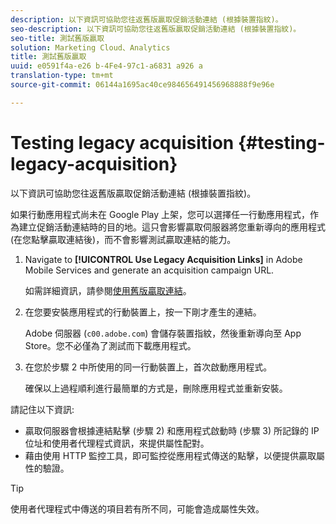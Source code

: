```yaml
---
description: 以下資訊可協助您往返舊版贏取促銷活動連結 (根據裝置指紋)。
seo-description: 以下資訊可協助您往返舊版贏取促銷活動連結 (根據裝置指紋)。
seo-title: 測試舊版贏取
solution: Marketing Cloud、Analytics
title: 測試舊版贏取
uuid: e0591f4a-e26 b-4Fe4-97c1-a6831 a926 a
translation-type: tm+mt
source-git-commit: 06144a1695ac40ce984656491456968888f9e96e

---
```



# Testing legacy acquisition {#testing-legacy-acquisition}

以下資訊可協助您往返舊版贏取促銷活動連結 (根據裝置指紋)。

如果行動應用程式尚未在 Google Play 上架，您可以選擇任一行動應用程式，作為建立促銷活動連結時的目的地。這只會影響贏取伺服器將您重新導向的應用程式 (在您點擊贏取連結後)，而不會影響測試贏取連結的能力。

1. Navigate to **[!UICONTROL Use Legacy Acquisition Links]** in Adobe Mobile Services and generate an acquisition campaign URL.

   如需詳細資訊，請參閱[使用舊版贏取連結](/help/using/acquisition-main/c-marketing-links-builder/t-create-edit-adobe-links/c-use-legacy-acquisition-links/c-use-legacy-acquisition-links.md)。

1. 在您要安裝應用程式的行動裝置上，按一下剛才產生的連結。

   Adobe 伺服器 (`c00.adobe.com`) 會儲存裝置指紋，然後重新導向至 App Store。您不必僅為了測試而下載應用程式。

1. 在您於步驟 2 中所使用的同一行動裝置上，首次啟動應用程式。

   確保以上過程順利進行最簡單的方式是，刪除應用程式並重新安裝。

請記住以下資訊:

* 贏取伺服器會根據連結點擊 (步驟 2) 和應用程式啟動時 (步驟 3) 所記錄的 IP 位址和使用者代理程式資訊，來提供屬性配對。
* 藉由使用 HTTP 監控工具，即可監控從應用程式傳送的點擊，以便提供贏取屬性的驗證。

>[!TIP]
>
>使用者代理程式中傳送的項目若有所不同，可能會造成屬性失效。
